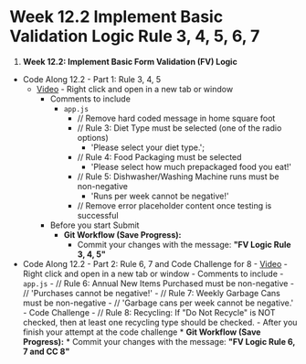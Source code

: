 # Week 12.2 Implement Basic Validation Logic Rule 3, 4, 5, 6, 7 

1. **Week 12.2: Implement Basic Form Validation (FV) Logic**
* Code Along 12.2 - Part 1: Rule 3, 4, 5
    - [Video](https://www.youtube.com/watch?v=eSBEkN4j44c) - Right click and open in a new tab or window
        - Comments to include
            - `app.js`
                - // Remove hard coded message in home square foot
                - // Rule 3: Diet Type must be selected (one of the radio options)
                    - 'Please select your diet type.';
                - // Rule 4: Food Packaging must be selected
                    - 'Please select how much prepackaged food you eat!'
                - // Rule 5: Dishwasher/Washing Machine runs must be non-negative
                    - 'Runs per week cannot be negative!'
                - // Remove error placeholder content once testing is successful
        - Before you start Submit
            * **Git Workflow (Save Progress):**
                * Commit your changes with the message: **"FV Logic Rule 3, 4, 5"**
* Code Along 12.2 - Part 2: Rule 6, 7 and Code Challenge for 8
       - [Video](https://www.youtube.com/watch?v=pI2pDceSWyY) - Right click and open in a new tab or window
        - Comments to include
            - `app.js`
                - // Rule 6: Annual New Items Purchased must be non-negative
                    - // 'Purchases cannot be negative!'
                - // Rule 7: Weekly Garbage Cans must be non-negative
                    - // 'Garbage cans per week cannot be negative.'
                - Code Challenge
                    - // Rule 8: Recycling: If "Do Not Recycle" is NOT checked, then at least one recycling type should be checked.
        - After you finish your attempt at the code challenge
            * **Git Workflow (Save Progress):**
                * Commit your changes with the message: **"FV Logic Rule 6, 7 and CC 8"**